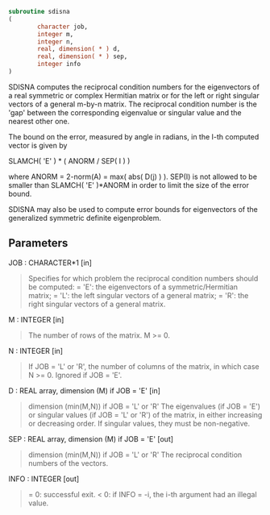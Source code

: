 ```fortran
subroutine sdisna
(
        character job,
        integer m,
        integer n,
        real, dimension( * ) d,
        real, dimension( * ) sep,
        integer info
)
```

SDISNA computes the reciprocal condition numbers for the eigenvectors
of a real symmetric or complex Hermitian matrix or for the left or
right singular vectors of a general m-by-n matrix. The reciprocal
condition number is the 'gap' between the corresponding eigenvalue or
singular value and the nearest other one.

The bound on the error, measured by angle in radians, in the I-th
computed vector is given by

SLAMCH( 'E' ) * ( ANORM / SEP( I ) )

where ANORM = 2-norm(A) = max( abs( D(j) ) ).  SEP(I) is not allowed
to be smaller than SLAMCH( 'E' )*ANORM in order to limit the size of
the error bound.

SDISNA may also be used to compute error bounds for eigenvectors of
the generalized symmetric definite eigenproblem.

## Parameters
JOB : CHARACTER*1 [in]
> Specifies for which problem the reciprocal condition numbers
> should be computed:
> = 'E':  the eigenvectors of a symmetric/Hermitian matrix;
> = 'L':  the left singular vectors of a general matrix;
> = 'R':  the right singular vectors of a general matrix.

M : INTEGER [in]
> The number of rows of the matrix. M >= 0.

N : INTEGER [in]
> If JOB = 'L' or 'R', the number of columns of the matrix,
> in which case N >= 0. Ignored if JOB = 'E'.

D : REAL array, dimension (M) if JOB = 'E' [in]
> dimension (min(M,N)) if JOB = 'L' or 'R'
> The eigenvalues (if JOB = 'E') or singular values (if JOB =
> 'L' or 'R') of the matrix, in either increasing or decreasing
> order. If singular values, they must be non-negative.

SEP : REAL array, dimension (M) if JOB = 'E' [out]
> dimension (min(M,N)) if JOB = 'L' or 'R'
> The reciprocal condition numbers of the vectors.

INFO : INTEGER [out]
> = 0:  successful exit.
> < 0:  if INFO = -i, the i-th argument had an illegal value.
